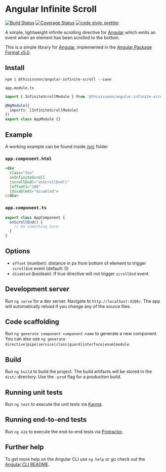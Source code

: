 # Angular Infinite Scroll

[![Build Status][travis-badge]][travis-badge-url]
[![Coverage Status][coveralls-badge]][coveralls-badge-url]
[![code style: prettier][prettier-badge]][prettier-badge-url]

A simple, lightweight infinite scrolling directive for [Angular][angular] which emits an event when an element has been scrolled to the bottom.

This is a simple library for [Angular][angular], implemented in the [Angular Package Format v5.0](https://docs.google.com/document/d/1CZC2rcpxffTDfRDs6p1cfbmKNLA6x5O-NtkJglDaBVs/edit#heading=h.k0mh3o8u5hx).

## Install

`npm i @thisissoon/angular-infinite-scroll --save`

`app.module.ts`

```ts
import { InfiniteScrollModule } from '@thisissoon/angular-infinite-scroll';

@NgModule({
  imports: [InfiniteScrollModule]
})
export class AppModule {}
```

## Example

A working example can be found inside [/src](https://github.com/thisissoon/angular-infinite-scroll/tree/master/src) folder

### `app.component.html`

```html
<div
  class="foo"
  snInfiniteScroll
  (scrollEnd)="onScrollEnd()"
  [offset]="100"
  [disabled]="disabled">
</div>
```

### `app.component.ts`

```ts
export class AppComponent {
  onScrollEnd() {
    // Do something here
  }
}
```

## Options

* `offset` (number): distance in px from bottom of element to trigger `scrollEnd` event (default: 0)
* `disabled` (boolean): If true directive will not trigger `scrollEnd` event

## Development server

Run `ng serve` for a dev server. Navigate to `http://localhost:4200/`. The app will automatically reload if you change any of the source files.

## Code scaffolding

Run `ng generate component component-name` to generate a new component. You can also use `ng generate directive|pipe|service|class|guard|interface|enum|module`.

## Build

Run `ng build` to build the project. The build artifacts will be stored in the `dist/` directory. Use the `-prod` flag for a production build.

## Running unit tests

Run `ng test` to execute the unit tests via [Karma](https://karma-runner.github.io).

## Running end-to-end tests

Run `ng e2e` to execute the end-to-end tests via [Protractor](http://www.protractortest.org/).

## Further help

To get more help on the Angular CLI use `ng help` or go check out the [Angular CLI README](https://github.com/angular/angular-cli/blob/master/README.md).

[travis-badge]: https://travis-ci.org/thisissoon/angular-infinite-scroll.svg?branch=master
[travis-badge-url]: https://travis-ci.org/thisissoon/angular-infinite-scroll
[coveralls-badge]: https://coveralls.io/repos/github/thisissoon/angular-infinite-scroll/badge.svg?branch=master
[coveralls-badge-url]: https://coveralls.io/github/thisissoon/angular-infinite-scroll?branch=master
[angular]: https://angular.io/
[angular-inviewport]: https://github.com/thisissoon/angular-inviewport
[prettier-badge]: https://img.shields.io/badge/code_style-prettier-ff69b4.svg?style=shield
[prettier-badge-url]: https://github.com/prettier/prettier
